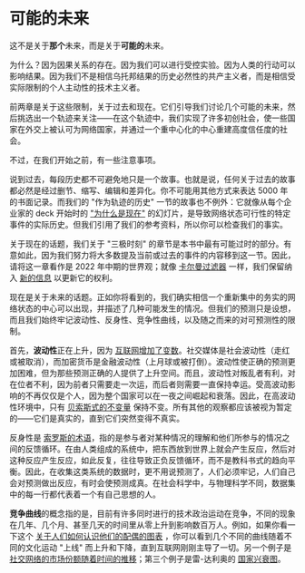 # 可能的未来

这不是关于**那个**未来，而是关于**可能的**未来。

为什么？因为因果关系的存在。因为我们可以进行受控实验。因为人类的行动可以影响结果。因为我们不是相信乌托邦结果的历史必然性的共产主义者，而是相信受实际限制的个人主动性的技术主义者。

前两章是关于这些限制，关于过去和现在。它们引导我们讨论几个可能的未来，然后挑选出一个轨迹来关注——在这个轨迹中，我们实现了许多初创社会，使一些国家在外交上被认可为网络国家，并通过一个重中心化的中心重建高度信任度的社会。

不过，在我们开始之前，有一些注意事项。

说到过去，每段历史都不可避免地只是一个故事。也就是说，任何关于过去的故事都必然是经过删节、缩写、编辑和差异化。你不可能用其他方式来表达 5000 年的书面记录。而我们的 "作为轨迹的历史" 一节的故事也不例外：它就像从每个企业家的 deck 开始时的 ["为什么是现在"](https://archive.ph/fJqca#selection-135.128-143.128) 的幻灯片，是导致网络状态可行性的特定事件的实际历史。但我们引用了我们的参考资料，所以你可以检查我们的事实。

关于现在的话题，我们关于 "三极时刻" 的章节是本书中最有可能过时的部分。有意如此，因为我们努力将大多数提及当前或过去的事件的内容移到这一节。因此，请将这一章看作是 2022 年中期的世界观；就像 [卡尔曼过滤器](chrome-extension://bocbaocobfecmglnmeaeppambideimao/pdf/viewer.html?file=https%3A%2F%2Fstanford.edu%2Fclass%2Fee363%2Flectures%2Fkf.pdf) 一样，我们保留纳入 [新的信息](https://archive.org/details/kalman_filter_excerpt) 以更新它的权利。

现在是关于未来的话题。正如你将看到的，我们确实相信一个重新集中的务实的网络状态的中心可以出现，并描述了几种可能发生的情况。但我们的预测只是设想，而且我们始终牢记波动性、反身性、竞争性曲线，以及随之而来的对可预测性的限制。

首先，**波动性**正在上升，因为 [互联网增加了变数]()。社交媒体是社会波动性（走红或被取消），而加密货币是金融波动性（上月球或被打倒）。波动性使正确的预测更加困难，但为那些预测正确的人提供了上升空间。而且，波动性对叛乱者有利，对在位者不利，因为前者只需要走一次运，而后者则需要一直保持幸运。受高波动影响的不再仅仅是个人，因为整个国家可以在一夜之间崛起和衰落。因此，在高波动性环境中，只有 [贝索斯式的不变量](https://www.zdnet.com/article/jeff-bezos-business-advice-think-about-whats-not-going-to-change/) 保持不变。所有其他的观察都应该被视为暂定的——它们是真实的，直到它们突然变得不真实。

反身性是 [索罗斯的术语](https://www.investopedia.com/terms/r/reflexivity.asp)，指的是参与者对某种情况的理解和他们所参与的情况之间的反馈循环。在由人类组成的系统中，把东西放到世界上就会产生反应，然后对这种反应产生反应，如此反复，往往导致正负反馈循环，而不是教科书式的趋向平衡。因此，在收集这类系统的数据时，更不用说预测了，人们必须牢记，人们自己会对预测做出反应，有时会使预测成真。在社会科学中，与物理科学不同，数据集中的每一行都代表着一个有自己思想的人。

**竞争曲线**的概念指的是，目前有许多同时进行的技术政治运动在竞争，不同的现象在几年、几个月、甚至几天的时间里从零上升到影响数百万人。例如，如果你看一下这个 [关于人们如何认识他们的配偶的图表](https://news.stanford.edu/2019/08/21/online-dating-popular-way-u-s-couples-meet/) ，你可以看到几个不同的曲线随着不同的文化运动 "上线" 而上升和下降，直到互联网刚刚主导了一切。另一个例子是 [社交网络的市场份额随着时间的推移](https://www.researchgate.net/figure/Social-Media-Sites-unique-visitor-count-throughout-the-time-Source-Inc10b_fig1_259745791)；第三个例子是雷-达利奥的 [国家兴衰图](https://archive.org/details/dalio-chart)。
